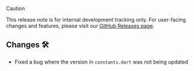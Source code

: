 <!-- markdownlint-disable MD041 -->

> [!CAUTION]
> This release note is for internal development tracking only.
> For user-facing changes and features, please visit our [GitHub Releases page](https://github.com/tvkcompany/neo_cli/releases).

## Changes 🛠️

- Fixed a bug where the version in `constants.dart` was not being updated
